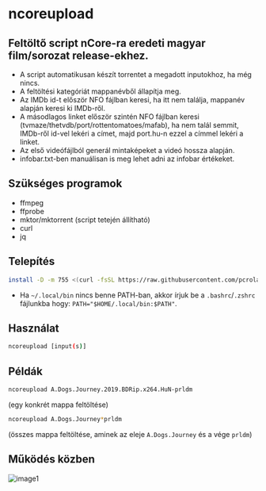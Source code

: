 # ncoreupload
## Feltöltő script nCore-ra eredeti magyar film/sorozat release-ekhez.
* A script automatikusan készít torrentet a megadott inputokhoz, ha még nincs.
* A feltöltési kategóriát mappanévből állapítja meg.
* Az IMDb id-t először NFO fájlban keresi, ha itt nem találja, mappanév alapján keresi ki IMDb-ről.
* A másodlagos linket először szintén NFO fájlban keresi (tvmaze/thetvdb/port/rottentomatoes/mafab),
ha nem talál semmit, IMDb-ről id-vel lekéri a címet, majd port.hu-n ezzel a címmel lekéri a linket.
* Az első videófájlból generál mintaképeket a videó hossza alapján.
* infobar.txt-ben manuálisan is meg lehet adni az infobar értékeket.

## Szükséges programok
* ffmpeg
* ffprobe
* mktor/mktorrent (script tetején állítható)
* curl
* jq

## Telepítés
```sh
install -D -m 755 <(curl -fsSL https://raw.githubusercontent.com/pcroland/ncoreupload/master/ncoreup.sh) ~/.local/bin/ncoreup && hash -r
```
* Ha `~/.local/bin` nincs benne PATH-ban, akkor írjuk be a `.bashrc`/`.zshrc` fájlunkba hogy: `PATH="$HOME/.local/bin:$PATH"`.

## Használat
```sh
ncoreupload [input(s)]
```

## Példák
```sh
ncoreupload A.Dogs.Journey.2019.BDRip.x264.HuN-prldm
```
(egy konkrét mappa feltöltése)
```sh
ncoreupload A.Dogs.Journey*prldm
```
(összes mappa feltöltése, aminek az eleje `A.Dogs.Journey` és a vége `prldm`)

## Működés közben
![image1](https://i.kek.sh/ZvFWJUOhAU8.gif)
